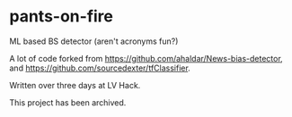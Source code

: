 # pants-on-fire
ML based BS detector (aren't acronyms fun?)

A lot of code forked from https://github.com/ahaldar/News-bias-detector, and https://github.com/sourcedexter/tfClassifier.

Written over three days at LV Hack. 

This project has been archived. 
